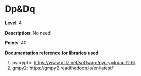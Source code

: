 # Dp&Dq
  
**Level**: 4
  
**Description**: No need!
  
**Points**: 40
  
**Documentation reference for libraries used**:
1. pycrypto: https://www.dlitz.net/software/pycrypto/api/2.6/
2. gmpy2: https://gmpy2.readthedocs.io/en/latest/
